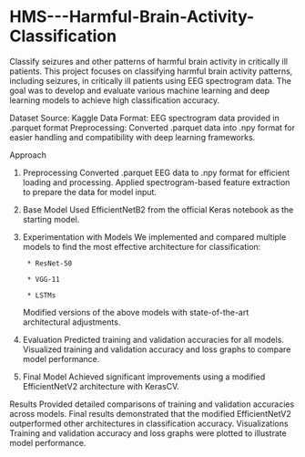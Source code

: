 # HMS---Harmful-Brain-Activity-Classification
Classify seizures and other patterns of harmful brain activity in critically ill patients.
This project focuses on classifying harmful brain activity patterns, including seizures, in critically ill patients using EEG spectrogram data. The goal was to develop and evaluate various machine learning and deep learning models to achieve high classification accuracy.

Dataset
Source: Kaggle
Data Format: EEG spectrogram data provided in .parquet format
Preprocessing: Converted .parquet data into .npy format for easier handling and compatibility with deep learning frameworks.

Approach
1. Preprocessing
    Converted .parquet EEG data to .npy format for efficient loading and processing.
    Applied spectrogram-based feature extraction to prepare the data for model input.
2. Base Model
    Used EfficientNetB2 from the official Keras notebook as the starting model.
3. Experimentation with Models
    We implemented and compared multiple models to find the most effective architecture for classification:
   
        * ResNet-50
   
        * VGG-11
   
        * LSTMs
   Modified versions of the above models with state-of-the-art architectural adjustments.
5. Evaluation
     Predicted training and validation accuracies for all models.
     Visualized training and validation accuracy and loss graphs to compare model performance.
6. Final Model
     Achieved significant improvements using a modified EfficientNetV2 architecture with KerasCV.

Results
     Provided detailed comparisons of training and validation accuracies across models.
     Final results demonstrated that the modified EfficientNetV2 outperformed other architectures in classification accuracy.
Visualizations
     Training and validation accuracy and loss graphs were plotted to illustrate model performance.
